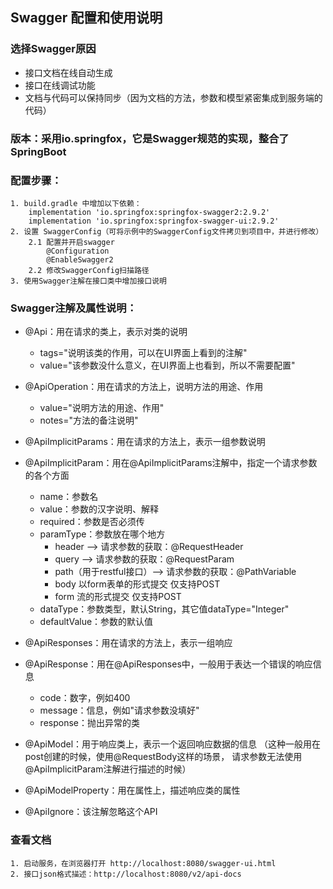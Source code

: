 ## Swagger 配置和使用说明
### 选择Swagger原因
- 接口文档在线自动生成
- 接口在线调试功能
- 文档与代码可以保持同步（因为文档的方法，参数和模型紧密集成到服务端的代码）
### 版本：采用io.springfox，它是Swagger规范的实现，整合了SpringBoot
### 配置步骤：
    1. build.gradle 中增加以下依赖：
        implementation 'io.springfox:springfox-swagger2:2.9.2'
        implementation 'io.springfox:springfox-swagger-ui:2.9.2'
    2. 设置 SwaggerConfig（可将示例中的SwaggerConfig文件拷贝到项目中，并进行修改）
        2.1 配置并开启swagger
            @Configuration
            @EnableSwagger2
        2.2 修改SwaggerConfig扫描路径
    3. 使用Swagger注解在接口类中增加接口说明

### Swagger注解及属性说明：
- @Api：用在请求的类上，表示对类的说明
  - tags="说明该类的作用，可以在UI界面上看到的注解"
  - value="该参数没什么意义，在UI界面上也看到，所以不需要配置"
- @ApiOperation：用在请求的方法上，说明方法的用途、作用
  - value="说明方法的用途、作用"
  - notes="方法的备注说明"
- @ApiImplicitParams：用在请求的方法上，表示一组参数说明
- @ApiImplicitParam：用在@ApiImplicitParams注解中，指定一个请求参数的各个方面
  - name：参数名 
  - value：参数的汉字说明、解释 
  - required：参数是否必须传 
  - paramType：参数放在哪个地方 
    - header --> 请求参数的获取：@RequestHeader 
    - query --> 请求参数的获取：@RequestParam 
    - path（用于restful接口）--> 请求参数的获取：@PathVariable 
    - body 以form表单的形式提交 仅支持POST
    - form 流的形式提交 仅支持POST
  - dataType：参数类型，默认String，其它值dataType="Integer" 
  - defaultValue：参数的默认值
  
- @ApiResponses：用在请求的方法上，表示一组响应
- @ApiResponse：用在@ApiResponses中，一般用于表达一个错误的响应信息 
  - code：数字，例如400 
  - message：信息，例如"请求参数没填好"
  - response：抛出异常的类
  
- @ApiModel：用于响应类上，表示一个返回响应数据的信息 （这种一般用在post创建的时候，使用@RequestBody这样的场景，
请求参数无法使用@ApiImplicitParam注解进行描述的时候）
- @ApiModelProperty：用在属性上，描述响应类的属性
- @ApiIgnore：该注解忽略这个API 


### 查看文档
    1. 启动服务，在浏览器打开 http://localhost:8080/swagger-ui.html
    2. 接口json格式描述：http://localhost:8080/v2/api-docs